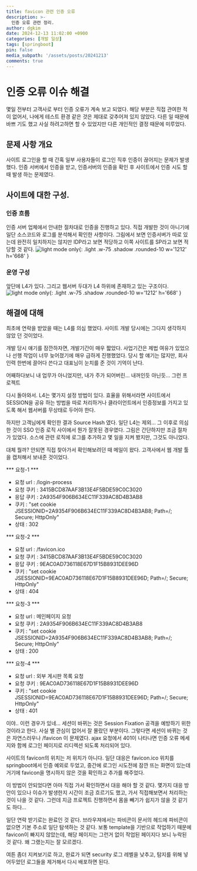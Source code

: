 ```yaml
---
title: favicon 관련 인증 오류
description: >-
  인증 오류 관련 정리.
author: dgkim
date: 2024-12-13 11:02:00 +0900
categories: [개발 일상]
tags: [springboot]
pin: false
media_subpath: '/assets/posts/20241213'
comments: true
---
```

# 인증 오류 이슈 해결
 몇일 전부터 고객사로 부터 인증 오류가 계속 보고 되었다. 해당 부분은 직접 관여한 적이
없어서, 나에게 테스트 환경 같은 것은 제대로 갖추어져 있지 않았다. 다른 일 때문에 바쁘
기도 했고 사실 하려고하면 할 수 있었지만 다른 개인적인 결정 때문에 미루었다.

## 문제 사항 개요
 사이트 로그인을 할 때 간혹 일부 사용자들이 로그인 직후 인증이 끊어지는 문제가 발생했다.
인증 서버에서 인증을 받고, 인증서버의 인증을 확인 후 사이트에서 인증 시도 할 때 발생
하는 문제였다.

## 사이트에 대한 구성.
### 인증 흐름
 인증 서버 업체에서 안내한 절차대로 인증을 진행하고 있다. 직접 개발한 것이 아니기에
일단 소스코드와 로그를 분석해서 확인한 사항이다. 그림에서 보면 인증서버가 따로 있는데
완전히 일치하지는 않지만 IDP라고 보면 적당하고 이쪽 사이트를 SP라고 보면 적당할 것 같다.
![light mode only](<인증흐름.jpg>){: .light .w-75 .shadow .rounded-10 w='1212' h='668' }

### 운영 구성
 앞단에 L4가 있다. 그리고 웹서버 두대가 L4 하위에 존재하고 있는 구조이다. 
![light mode only](<서버구성.jpg>){: .light .w-75 .shadow .rounded-10 w='1212' h='668' }

## 해결에 대해
최초에 연락을 받았을 때는 L4를 의심 했었다. 사이트 개발 당시에는 그다지 생각하지 않았
던 것이었다.

개발 당시 얘기를 잠깐하자면, 개발기간이 매우 짧았다. 사업기간은 제법 여유가 있었으나
선행 작업이 너무 늦어졌기에 매우 급하게 진행했었다. 당시 할 얘기는 많지만, 회사 인력 한번에 
끌어다 쓴다고 대표님이 눈치를 준 것이 기억이 난다. 

어째하다보니 내 업무가 아니었지만, 내가 주가 되어버린... 내꺼인듯 아닌듯... 그런 프로젝트

다시 돌아와서. L4는 몇가지 설정 방법이 있다. 효율을 위해서라면 사이트에서 SESSION을 공유
하는 방법을 따로 처리하거나 클라이언트에서 인증정보를 가지고 있도록 해서 웹서버를 무상태로
두어야 한다.

하지만 고객님에게 확인한 결과 Source Hash 였다. 일단 L4는 제외... 
그 이후로 의심한 것이 SSO 인증 로직 사이에서 뭔가 잘못된 경우였다. 그림은 간단하지만 
조금 절차가 있었다. 소스에 관련 로직에 로그를 추가하고 몇 일을 지켜 봤지만, 그것도 아니었다.

대체 뭘까? 안되면 직접 찾아가서 확인해보려던 때 메일이 왔다. 고객사에서 웹 개발 툴을
캡처해서 보내준 것이었다.

*** 요청-1 ***
- 요청 url : /login-process
- 요청 쿠키 : 3415BCD87AAF3B13E4F5BDE59C0C3020
- 응답 쿠키 : 2A9354F906B634EC11F339AC8D4B3AB8
- 쿠키 : "set cookie JSESSIONID=2A9354F906B634EC11F339AC8D4B3AB8; Path=/; Secure; HttpOnly"
- 상태 : 302

*** 요청-2 ***
- 요청 url : /favicon.ico
- 요청 쿠키 : 3415BCD87AAF3B13E4F5BDE59C0C3020
- 응답 쿠키 : 9EAC0AD736118E67D1F15B8931DEE96D
- 쿠키 : "set cookie JSESSIONID=9EAC0AD736118E67D1F15B8931DEE96D; Path=/; Secure; HttpOnly"
- 상태 : 404

*** 요청-3 ***
- 요청 url : 메인페이지 요청
- 요청 쿠키 : 2A9354F906B634EC11F339AC8D4B3AB8
- 쿠키 : "set cookie JSESSIONID=2A9354F906B634EC11F339AC8D4B3AB8; Path=/; Secure; HttpOnly"
- 상태 : 200

*** 요청-4 ***
- 요청 url : 외부 게시판 목록 요청
- 요청 쿠키 : 9EAC0AD736118E67D1F15B8931DEE96D
- 쿠키 : "set cookie JSESSIONID=9EAC0AD736118E67D1F15B8931DEE96D; Path=/; Secure; HttpOnly"
- 상태 : 401

이야.. 이런 경우가 있네... 세션이 바뀌는 것은 Session Fixation 공격을 예방하기 위한 것이라고
한다. 사실 별 관심이 없어서 잘 몰랐던 부분이다. 그렇다면 세션이 바뀌는 것은 자연스러우나
/favicon 이 문제였다. ajax 요청에서 401이 나타나면 인증 오류 메세지와 함께 로그인 페이지로
리디렉션 되도록 처리되어 있다.

사이트의 favicon의 위치는 저 위치가 아니다. 일단 대응은 favicon.ico 위치를 springboot에서
인증 예외로 두었고, 중간에 로그인 시도전에 잠깐 뜨는 화면이 있는데 거기에 favicon을 명시하지
않은 것을 확인하고 추가를 해주었다.

이 방법이 안되었다면 아마 직접 가서 확인하면서 대응 해야 할 것 같다. 몇가지 대응 방안이
있으나 이슈가 발생한지 시간이 조금 흐르기도 했고, 가서 직접해보면서 처리하는 것이 나을 것
같다. 그런데 지금 프로젝트 진행하면서 몸을 빼기가 쉽지가 않을 것 같기도 하다...

일단 연락 받기로는 완료인 것 같다. 브라우져에서는 파비콘이 문서의 헤드에 파비콘이 없으면
기본 주소로 일단 탐색하는 것 같다. 보통 template을 기반으로 작업하기 때문에 favicon이 
빠지지 않았는데, 해당 페이지는 그런거 없이 작업된 페이지다 보니 누락된 것 같다. 왜 그랬는지는
잘 모르겠다.

여튼 좀더 지켜보기로 하고, 완료가 되면 security 로그 레벨을 낮추고, 탐지를 위해 넣어두었던
로그들을 제거해서 다시 배포하면 된다.

